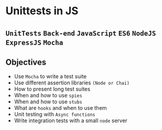 # Unittests in JS

## `UnitTests` `Back-end` `JavaScript` `ES6` `NodeJS` `ExpressJS` `Mocha`

## Objectives
* Use `Mocha` to write a test suite
* Use different assertion libraries `(Node or Chai)`
* How to present long test suites
* When and how to use `spies`
* When and how to use `stubs`
* What are `hooks` and when to use them
* Unit testing with `Async functions`
* Write integration tests with a small `node` server
